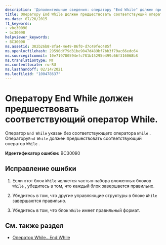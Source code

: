 ```yaml
---
description: 'Дополнительные сведения: оператору "End While" должен предшествовать соответствующий оператор "while"'
title: Оператору End While должен предшествовать соответствующий оператор While.
ms.date: 07/20/2015
f1_keywords:
- vbc30090
- bc30090
helpviewer_keywords:
- BC30090
ms.assetid: 302b26b8-8fa4-4e49-86f0-d7c49fec485f
ms.openlocfilehash: 29590df79d31be9047d489bf7bb3f79ac66edc64
ms.sourcegitcommit: 10e719780594efc781b15295e499c66f316068b8
ms.translationtype: MT
ms.contentlocale: ru-RU
ms.lasthandoff: 02/14/2021
ms.locfileid: "100478637"
---
```

# <a name="end-while-must-be-preceded-by-a-matching-while"></a>Оператору End While должен предшествовать соответствующий оператор While.

Оператор `End While` указан без соответствующего оператора `While` . Оператору`End While` должен предшествовать соответствующий оператор `While` .  
  
 **Идентификатор ошибки:** BC30090  
  
## <a name="to-correct-this-error"></a>Исправление ошибки  
  
1. Если этот блок `While` является частью набора вложенных блоков `While` , убедитесь в том, что каждый блок завершается правильно.  
  
2. Убедитесь в том, что другие управляющие структуры в блоке `While` завершаются правильно.  
  
3. Убедитесь в том, что блок `While` имеет правильный формат.  
  
## <a name="see-also"></a>См. также раздел

- [Оператор While…End While](../language-reference/statements/while-end-while-statement.md)
